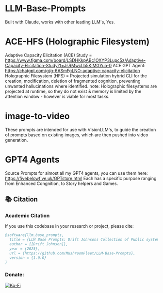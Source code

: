 # LLM-Base-Prompts
Built with Claude, works with other leading LLM's, Yes.
# ACE-HFS (Holographic Filesystem)
Adaptive Capacity Elicitation (ACE)
Study = https://www.figma.com/board/LSDHKkpABc1OXYP3Lupc5z/Adaptive-Capacity-Elicitation-Study?t=JsRMwcLb5KiMGYua-0
ACE GPT Agent:
https://chatgpt.com/g/g-6ASmFgLNO-adaptive-capacity-elicitation
Holographic Filesystem (HFS) = Projected simulation hybrid CLI for the creation, modification, deletion of fragmented cognition, preventing unwanted hallucinations where identified.
note: Holographic filesystems are projected at runtime, so they do not exist & memory is limited by the attention window - however is viable for most tasks.
# image-to-video
These prompts are intended for use with VisionLLM's, to guide the creation of prompts based on existing images, which are then pushed into video generation.
# GPT4 Agents
Source Prompts for almost all my GPT4 agents, you can use them here:
https://fivebelowfive.uk/GPTstore.html
Each has a specific purpose ranging from Enhanced Congnition, to Story helpers and Games.


## 📚 Citation

### Academic Citation

If you use this codebase in your research or project, please cite:

```bibtex
@software{llm_base_prompts,
  title = {LLM Base Prompts: Drift Johnsons Collection of Public system prompts, Agents and more},
  author = {[Drift Johnson]},
  year = {2025},
  url = {https://github.com/MushroomFleet/LLM-Base-Prompts},
  version = {1.0.0}
}
```

### Donate:

[![Ko-Fi](https://cdn.ko-fi.com/cdn/kofi3.png?v=3)](https://ko-fi.com/driftjohnson)
